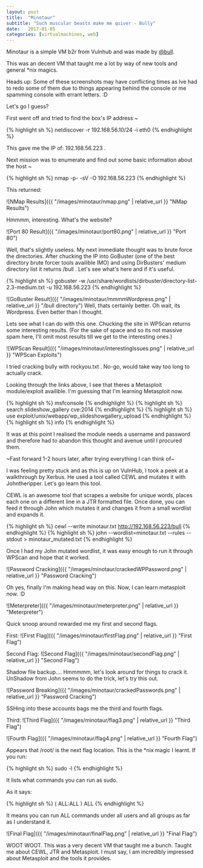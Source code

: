 ```yaml
---
layout: post
title:  "Minotaur"
subtitle: "Such muscular beasts make me quiver - Bully"
date:   2017-01-05
categories: [virtualmachines, web]
---
```


Minotaur is a simple VM b2r from Vulnhub and was made by [@bull](https://twitter.com/RobertWinkel).

This was an decent VM that taught me a lot by way of new tools and general \*nix magics.

Heads up:  Some of these screenshots may have conflicting times as Ive had to redo some of them due to things appearing behind the console or me spamming console with errant letters.  :D

Let's go I guess?


First went off and tried to find the box's IP address ~

{% highlight sh %} netdiscover -r 192.168.56.10/24 -i eth0 {% endhighlight %}

This gave me the IP of: 192.168.56.223 .

Next mission was to enumerate and find out some basic information about the host ~

{% highlight sh %} nmap -p- -sV -O 192.168.56.223 {% endhighlight %}

This returned:

![NMap Results]({{ "/images/minotaur/nmap.png" | relative_url }} "NMap Results")

Hmmmm, interesting.  What's the website?  

![Port 80 Result]({{ "/images/minotaur/port80.png" | relative_url }} "Port 80")


Well, that's slightly useless. My next immediate thought was to brute force the directories. After chucking the IP into GoBuster (one of the best directory brute forcer tools availible IMO) and using DirBusters' medium directory list it returns /bull .   Let's see what's here and if it's useful.

{% highlight sh %} gobuster -w /usr/share/wordlists/dirbuster/directory-list-2.3-medium.txt -u 192.168.56.223 {% endhighlight %}

![GoBuster Result]({{ "/images/minotaur/mmmmWordpress.png" | relative_url }} "/bull directory")
Well, thats certainly better.  Oh wait, its Wordpress.  Even better than I thought.

Lets see what I can do with this one.  Chucking the site in WPScan returns some interesting results.
(For the sake of space and so its not massive spam here, I'll omit most results till we get to the interesting ones.)

![WPScan Result]({{ "/images/minotaur/interestingIssues.png" | relative_url }} "WPScan Exploits")

I tried cracking bully with rockyou.txt .  No-go, would take way too long to actually crack.


Looking through the links above, I see that theres a Metasploit module/exploit availible.  I'm guessing that I'm learning Metasploit now.

{% highlight sh %}
msfconsole
{% endhighlight %}
{% highlight sh %}
search slideshow_gallery cve:2014
{% endhighlight %}
{% highlight sh %}
use exploit/unix/webapp/wp_slideshowgallery_upload
{% endhighlight %}
{% highlight sh %}
info
{% endhighlight %}

It was at this point I realised the module needs a username and password and therefore had to abandon this thought and avenue until I procured them.

~Fast forward 1-2 hours later, after trying everything I can think of~

I was feeling pretty stuck and as this is up on VulnHub, I took a peek at a walkthrough by Xerbus.  He used a tool called CEWL and mutates it with Johntheripper.  Let's go learn this tool.

CEWL is an awesome tool that scrapes a website for unique words, places each one on a different line in a JTR formatted file. Once done, you can feed it through John which mutates it and changes it from a small wordlist and expands it.

{% highlight sh %}
cewl --write minotaur.txt http://192.168.56.223/bull
{% endhighlight %}
{% highlight sh %}
john --wordlist=minotaur.txt --rules --stdout > minotaur_mutated.txt
{% endhighlight %}

Once I had my John mutated wordlist, it was easy enough to run it through WPScan and hope that it worked.

![Password Cracking]({{ "/images/minotaur/crackedWPPassword.png" | relative_url }} "Password Cracking")

Oh yes, finally I'm making head way on this. Now, I can learn metasploit now.  :D

![Meterpreter]({{ "/images/minotaur/meterpreter.png" | relative_url }} "Meterpreter")

Quick snoop around rewarded me my first and second flags.

First:
![First Flag]({{ "/images/minotaur/firstFlag.png" | relative_url }} "First Flag")

Second Flag:
![Second Flag]({{ "/images/minotaur/secondFlag.png" | relative_url }} "Second Flag")


Shadow file backup....  Hmmmmm, let's look around for things to crack it. UnShadow from John seems to do the trick, let's try this out.

![Password Breaking]({{ "/images/minotaur/crackedPasswords.png" | relative_url }} "Password Cracking")


SSHing into these accounts bags me the third and fourth flags.

Third:
![Third Flag]({{ "/images/minotaur/flag3.png" | relative_url }} "Third Flag")

![Fourth Flag]({{ "/images/minotaur/flag4.png" | relative_url }} "Fourth Flag")

Appears that /root/ is the next flag location. This is the \*nix magic I learnt.  If you run:

{% highlight sh %}
sudo -l
{% endhighlight %}

It lists what commands you can run as sudo.

As it says:

{% highlight sh %}
( ALL:ALL ) ALL
{% endhighlight %}

It means you can run ALL commands under all users and all groups as far as I understand it.

![Final Flag]({{ "/images/minotaur/finalFlag.png" | relative_url }} "Final Flag")

WOOT WOOT. This was a very decent VM that taught me a bunch.  Taught me about CEWL, JTR and Metasploit.  I must say, I am incredibly impressed about Metasploit and the tools it provides.
